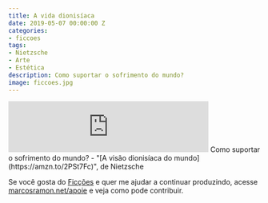 ```yaml
---
title: A vida dionisíaca
date: 2019-05-07 00:00:00 Z
categories:
- ficcoes
tags:
- Nietzsche
- Arte
- Estética
description: Como suportar o sofrimento do mundo?
image: ficcoes.jpg
---
```


<iframe src="https://anchor.fm/podcastficcoes/embed/episodes/A-vida-dionisaca-e3uuic" height="102px" width="400px" frameborder="0" scrolling="no"></iframe>
Como suportar o sofrimento do mundo?
 - "[A visão dionisíaca do mundo](https://amzn.to/2PSt7Fc)", de Nietzsche

Se você gosta do [Ficções](https://marcosramon.net/ficcoes/) e quer me ajudar a continuar produzindo, acesse [marcosramon.net/apoie](https://marcosramon.net/apoie/) e veja como pode contribuir. 
